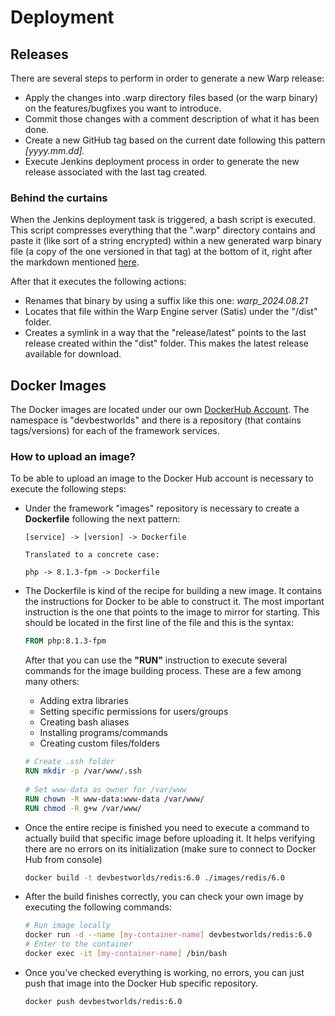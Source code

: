 # Deployment

## Releases

There are several steps to perform in order to generate a new Warp release:
<ul>
	<li>Apply the changes into .warp directory files based (or the warp binary) on the features/bugfixes you want to introduce.</li>
	<li>Commit those changes with a comment description of what it has been done.</li>
	<li>Create a new GitHub tag based on the current date following this pattern <i>[yyyy.mm.dd].</i></li>
	<li>Execute Jenkins deployment process in order to generate the new release associated with the last tag created.</li>
</ul>

### Behind the curtains
When the Jenkins deployment task is triggered, a bash script is executed. This script compresses everything that the ".warp" directory contains and paste it (like sort of a string encrypted) within a new generated warp binary file (a copy of the one versioned in that tag) at the bottom of it, right after the markdown mentioned [here](framework.md).

After that it executes the following actions:
<ul>
<li>Renames that binary by using a suffix like this one: <i>warp_2024.08.21</i></li>
<li>Locates that file within the Warp Engine server (Satis) under the "/dist" folder.</li>
<li>Creates a symlink in a way that the "release/latest" points to the last release created within the "dist" folder. This makes the latest release available for download.</li>
</ul>

## Docker Images
The Docker images are located under our own [DockerHub Account](https://hub.docker.com/). The namespace is "devbestworlds" and there is a repository (that contains tags/versions) for each of the framework services.

### How to upload an image?
To be able to upload an image to the Docker Hub account is necessary to execute the following steps:
<ul>
	<li>Under the framework "images" repository is necessary to create a <b>Dockerfile</b> following the next pattern:

```plain
[service] -> [version] -> Dockerfile

Translated to a concrete case:

php -> 8.1.3-fpm -> Dockerfile
```
</li>
<li>
The Dockerfile is kind of the recipe for building a new image. It contains the instructions for Docker to be able to construct it. The most important instruction is the one that points to the image to mirror for starting. This should be located in the first line of the file and this is the syntax:

```Dockerfile
FROM php:8.1.3-fpm
```
After that you can use the <b>"RUN"</b> instruction to execute several commands for the image building process. These are a few among many others:
<ul>
	<li>Adding extra libraries</li>
	<li>Setting specific permissions for users/groups</li>
	<li>Creating bash aliases</li>
	<li>Installing programs/commands</li>
	<li>Creating custom files/folders</li>
</ul>

```Dockerfile
# Create .ssh folder  
RUN mkdir -p /var/www/.ssh  
  
# Set www-data as owner for /var/www  
RUN chown -R www-data:www-data /var/www/  
RUN chmod -R g+w /var/www/
```
<li>
Once the entire recipe is finished you need to execute a command to actually build that specific image before uploading it. It helps verifying there are no errors on its initialization (make sure to connect to Docker Hub from console)

```bash
docker build -t devbestworlds/redis:6.0 ./images/redis/6.0
```

</li>
<li>
After the build finishes correctly, you can check your own image by executing the following commands:

```bash
# Run image locally
docker run -d --name [my-container-name] devbestworlds/redis:6.0
# Enter to the container
docker exec -it [my-container-name] /bin/bash
```

</li>
<li>
Once you've checked everything is working, no errors, you can just push that image into the Docker Hub specific repository.

```bash
docker push devbestworlds/redis:6.0
```
</li>
</ul>

